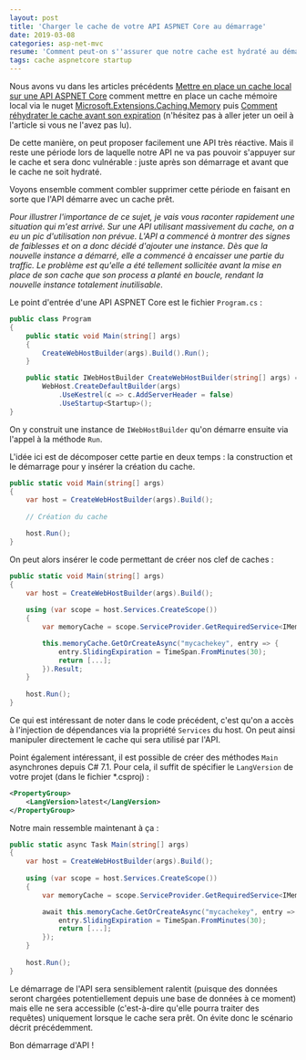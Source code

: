 ```yaml
---
layout: post
title: 'Charger le cache de votre API ASPNET Core au démarrage'
date: 2019-03-08
categories: asp-net-mvc
resume: 'Comment peut-on s''assurer que notre cache est hydraté au démarrage de l''API ?'
tags: cache aspnetcore startup
---
```

Nous avons vu dans les articles précédents <a href="https://sebastienollivier.fr/blog/asp-net-mvc/mettre-en-place-un-cache-local-sur-une-api-aspnetcore">Mettre en place un cache local sur une API ASPNET Core</a> comment mettre en place un cache mémoire local via le nuget <a href="https://www.nuget.org/packages/Microsoft.Extensions.Caching.Memory/" title="Microsoft.Extensions.Caching.Memory Nuget Page" target="_blank">Microsoft.Extensions.Caching.Memory</a> puis <a href="https://sebastienollivier.fr/blog/net/rehydrater-le-cache-local-de-votre-api-aspnetcore-avant-son-expiration">Comment réhydrater le cache avant son expiration</a> (n'hésitez pas à aller jeter un oeil à l'article si vous ne l'avez pas lu).

De cette manière, on peut proposer facilement une API très réactive. Mais il reste une période lors de laquelle notre API ne va pas pouvoir s'appuyer sur le cache et sera donc vulnérable : juste après son démarrage et avant que le cache ne soit hydraté.

Voyons ensemble comment combler supprimer cette période en faisant en sorte que l'API démarre avec un cache prêt.

_Pour illustrer l'importance de ce sujet, je vais vous raconter rapidement une situation qui m'est arrivé. Sur une API utilisant massivement du cache, on a eu un pic d'utilisation non prévue. L'API a commencé à montrer des signes de faiblesses et on a donc décidé d'ajouter une instance. Dès que la nouvelle instance a démarré, elle a commencé à encaisser une partie du traffic. Le problème est qu'elle a été tellement sollicitée avant la mise en place de son cache que son process a planté en boucle, rendant la nouvelle instance totalement inutilisable_.

Le point d'entrée d'une API ASPNET Core est le fichier `Program.cs` :

```csharp
public class Program
{
    public static void Main(string[] args)
    {
        CreateWebHostBuilder(args).Build().Run();
    }

    public static IWebHostBuilder CreateWebHostBuilder(string[] args) =>
        WebHost.CreateDefaultBuilder(args)
            .UseKestrel(c => c.AddServerHeader = false)
            .UseStartup<Startup>();
}
```

On y construit une instance de `IWebHostBuilder` qu'on démarre ensuite via l'appel à la méthode `Run`.

L'idée ici est de décomposer cette partie en deux temps : la construction et le démarrage pour y insérer la création du cache.

```csharp
public static void Main(string[] args)
{
    var host = CreateWebHostBuilder(args).Build();
    
    // Création du cache

    host.Run();
}
```

On peut alors insérer le code permettant de créer nos clef de caches :

```csharp
public static void Main(string[] args)
{
    var host = CreateWebHostBuilder(args).Build();
    
    using (var scope = host.Services.CreateScope())
    {
        var memoryCache = scope.ServiceProvider.GetRequiredService<IMemoryCache>();

        this.memoryCache.GetOrCreateAsync("mycachekey", entry => {
            entry.SlidingExpiration = TimeSpan.FromMinutes(30);
            return [...];
        }).Result;
    }
   
    host.Run();
}
```

Ce qui est intéressant de noter dans le code précédent, c'est qu'on a accès à l'injection de dépendances via la propriété `Services` du host. On peut ainsi manipuler directement le cache qui sera utilisé par l'API.

Point également intéressant, il est possible de créer des méthodes `Main` asynchrones depuis C# 7.1. Pour cela, il suffit de spécifier le `LangVersion` de votre projet (dans le fichier *.csproj) :

```xml
<PropertyGroup>
    <LangVersion>latest</LangVersion>
</PropertyGroup>
```

Notre main ressemble maintenant à ça :

```csharp
public static async Task Main(string[] args)
{
    var host = CreateWebHostBuilder(args).Build();
    
    using (var scope = host.Services.CreateScope())
    {
        var memoryCache = scope.ServiceProvider.GetRequiredService<IMemoryCache>();

        await this.memoryCache.GetOrCreateAsync("mycachekey", entry => {
            entry.SlidingExpiration = TimeSpan.FromMinutes(30);
            return [...];
        });
    }
   
    host.Run();
}
```

Le démarrage de l'API sera sensiblement ralentit (puisque des données seront chargées potentiellement depuis une base de données à ce moment) mais elle ne sera accessible (c'est-à-dire qu'elle pourra traiter des requêtes) uniquement lorsque le cache sera prêt. On évite donc le scénario décrit précédemment.

Bon démarrage d'API !

